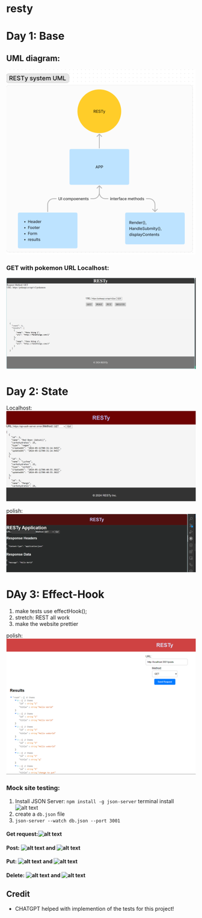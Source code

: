 # resty

# Day 1: Base
## UML diagram:
![alt text](img/UML.png)

### GET with pokemon URL Localhost:
![alt text](img/localhost.png)

# Day 2: State
Localhost: 
![alt text](img/local-draft.png)

polish: ![alt text](img/render-state.png)

# DAy 3: Effect-Hook
1. make tests use effectHook();
2. stretch: REST all work
3. make the website prettier

polish: ![alt text](img/day3.png)


### Mock site testing: 
1. Install JSON Server:
```npm install -g json-server```
terminal install ![alt text](img/db.png)
2. create a `db.json` file
3. `json-server --watch db.json --port 3001`

#### Get request:![alt text](img/get.png)

#### Post: ![alt text](img/post.png) and ![alt text](img/post-get.png)

#### Put: ![alt text](img/put.png) and ![alt text](img/put-get.png)

#### Delete: ![alt text](img/delete.png) and ![alt text](img/delete-get.png)

## Credit
- CHATGPT helped with implemention of the tests for this project! 
